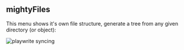 ## mightyFiles

This menu shows it's own file structure, generate a tree from any given directory (or object):

![playwrite syncing](https://thumbs.gfycat.com/ImpishMeatyChinesecrocodilelizard-size_restricted.gif)
